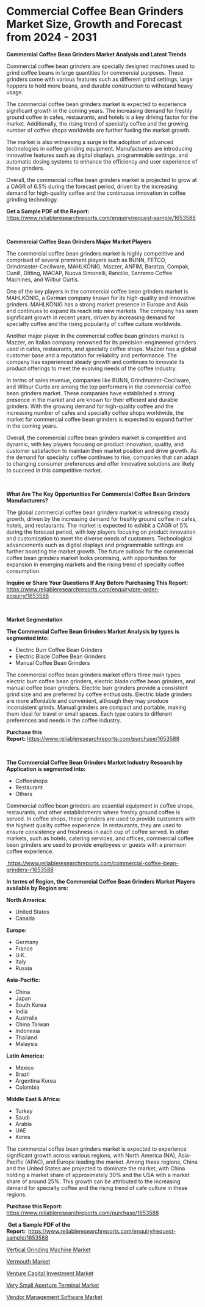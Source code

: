 <p><h1>Commercial Coffee Bean Grinders Market Size, Growth and Forecast from 2024 - 2031</h1></p><p><strong>Commercial Coffee Bean Grinders Market Analysis and Latest Trends</strong></p>
<p><p>Commercial coffee bean grinders are specially designed machines used to grind coffee beans in large quantities for commercial purposes. These grinders come with various features such as different grind settings, large hoppers to hold more beans, and durable construction to withstand heavy usage.</p><p>The commercial coffee bean grinders market is expected to experience significant growth in the coming years. The increasing demand for freshly ground coffee in cafes, restaurants, and hotels is a key driving factor for the market. Additionally, the rising trend of specialty coffee and the growing number of coffee shops worldwide are further fueling the market growth.</p><p>The market is also witnessing a surge in the adoption of advanced technologies in coffee grinding equipment. Manufacturers are introducing innovative features such as digital displays, programmable settings, and automatic dosing systems to enhance the efficiency and user experience of these grinders.</p><p>Overall, the commercial coffee bean grinders market is projected to grow at a CAGR of 6.5% during the forecast period, driven by the increasing demand for high-quality coffee and the continuous innovation in coffee grinding technology.</p></p>
<p><strong>Get a Sample PDF of the Report:&nbsp;</strong> <a href="https://www.reliableresearchreports.com/enquiry/request-sample/1653588">https://www.reliableresearchreports.com/enquiry/request-sample/1653588</a></p>
<p>&nbsp;</p>
<p><strong>Commercial Coffee Bean Grinders Major Market Players</strong></p>
<p><p>The commercial coffee bean grinders market is highly competitive and comprised of several prominent players such as BUNN, FETCO, Grindmaster-Cecilware, MAHLKÖNIG, Mazzer, ANFIM, Baratza, Compak, Cunill, Ditting, MACAP, Nuova Simonelli, Rancilio, Sanremo Coffee Machines, and Wilbur Curtis.</p><p>One of the key players in the commercial coffee bean grinders market is MAHLKÖNIG, a German company known for its high-quality and innovative grinders. MAHLKÖNIG has a strong market presence in Europe and Asia and continues to expand its reach into new markets. The company has seen significant growth in recent years, driven by increasing demand for specialty coffee and the rising popularity of coffee culture worldwide.</p><p>Another major player in the commercial coffee bean grinders market is Mazzer, an Italian company renowned for its precision-engineered grinders used in cafes, restaurants, and specialty coffee shops. Mazzer has a global customer base and a reputation for reliability and performance. The company has experienced steady growth and continues to innovate its product offerings to meet the evolving needs of the coffee industry.</p><p>In terms of sales revenue, companies like BUNN, Grindmaster-Cecilware, and Wilbur Curtis are among the top performers in the commercial coffee bean grinders market. These companies have established a strong presence in the market and are known for their efficient and durable grinders. With the growing demand for high-quality coffee and the increasing number of cafes and specialty coffee shops worldwide, the market for commercial coffee bean grinders is expected to expand further in the coming years.</p><p>Overall, the commercial coffee bean grinders market is competitive and dynamic, with key players focusing on product innovation, quality, and customer satisfaction to maintain their market position and drive growth. As the demand for specialty coffee continues to rise, companies that can adapt to changing consumer preferences and offer innovative solutions are likely to succeed in this competitive market.</p></p>
<p>&nbsp;</p>
<p><strong>What Are The Key Opportunities For Commercial Coffee Bean Grinders Manufacturers?</strong></p>
<p><p>The global commercial coffee bean grinders market is witnessing steady growth, driven by the increasing demand for freshly ground coffee in cafes, hotels, and restaurants. The market is expected to exhibit a CAGR of 5% during the forecast period, with key players focusing on product innovation and customization to meet the diverse needs of customers. Technological advancements such as digital displays and programmable settings are further boosting the market growth. The future outlook for the commercial coffee bean grinders market looks promising, with opportunities for expansion in emerging markets and the rising trend of specialty coffee consumption.</p></p>
<p><strong>Inquire or Share Your Questions If Any Before Purchasing This Report:</strong> <a href="https://www.reliableresearchreports.com/enquiry/pre-order-enquiry/1653588">https://www.reliableresearchreports.com/enquiry/pre-order-enquiry/1653588</a></p>
<p>&nbsp;</p>
<p><strong>Market Segmentation</strong></p>
<p><strong>The Commercial Coffee Bean Grinders Market Analysis by types is segmented into:</strong></p>
<p><ul><li>Electric Burr Coffee Bean Grinders</li><li>Electric Blade Coffee Bean Grinders</li><li>Manual Coffee Bean Grinders</li></ul></p>
<p><p>The commercial coffee bean grinders market offers three main types: electric burr coffee bean grinders, electric blade coffee bean grinders, and manual coffee bean grinders. Electric burr grinders provide a consistent grind size and are preferred by coffee enthusiasts. Electric blade grinders are more affordable and convenient, although they may produce inconsistent grinds. Manual grinders are compact and portable, making them ideal for travel or small spaces. Each type caters to different preferences and needs in the coffee industry.</p></p>
<p><strong>Purchase this Report:&nbsp;</strong><a href="https://www.reliableresearchreports.com/purchase/1653588">https://www.reliableresearchreports.com/purchase/1653588</a></p>
<p>&nbsp;</p>
<p><strong>The Commercial Coffee Bean Grinders Market Industry Research by Application is segmented into:</strong></p>
<p><ul><li>Coffeeshops</li><li>Restaurant</li><li>Others</li></ul></p>
<p><p>Commercial coffee bean grinders are essential equipment in coffee shops, restaurants, and other establishments where freshly ground coffee is served. In coffee shops, these grinders are used to provide customers with the highest quality coffee experience. In restaurants, they are used to ensure consistency and freshness in each cup of coffee served. In other markets, such as hotels, catering services, and offices, commercial coffee bean grinders are used to provide employees or guests with a premium coffee experience.</p></p>
<p><a href="https://www.reliableresearchreports.com/commercial-coffee-bean-grinders-r1653588">&nbsp;https://www.reliableresearchreports.com/commercial-coffee-bean-grinders-r1653588</a></p>
<p><strong>In terms of Region, the Commercial Coffee Bean Grinders Market Players available by Region are:</strong></p>
<p>
    <p> <strong> North America: </strong>
        <ul>
            <li>United States</li>
            <li>Canada</li>
        </ul>
        </p> 
    <p> <strong> Europe: </strong>
        <ul>
            <li>Germany</li>
            <li>France</li>
            <li>U.K.</li>
            <li>Italy</li>
            <li>Russia</li>
        </ul>
        </p> 
    <p> <strong> Asia-Pacific: </strong>
        <ul>
            <li>China</li>
            <li>Japan</li>
            <li>South Korea</li>
            <li>India</li>
            <li>Australia</li>
            <li>China Taiwan</li>
            <li>Indonesia</li>
            <li>Thailand</li>
            <li>Malaysia</li>
        </ul>
        </p> 
    <p> <strong> Latin America: </strong>
        <ul>
            <li>Mexico</li>
            <li>Brazil</li>
            <li>Argentina Korea</li>
            <li>Colombia</li>
        </ul>
        </p> 
    <p> <strong> Middle East & Africa: </strong>
        <ul>
            <li>Turkey</li>
            <li>Saudi</li>
            <li>Arabia</li>
            <li>UAE</li>
            <li>Korea</li>
        </ul>
    </p>
    </p>
<p><p>The commercial coffee bean grinders market is expected to experience significant growth across various regions, with North America (NA), Asia-Pacific (APAC), and Europe leading the market. Among these regions, China and the United States are projected to dominate the market, with China holding a market share of approximately 30% and the USA with a market share of around 25%. This growth can be attributed to the increasing demand for specialty coffee and the rising trend of cafe culture in these regions.</p></p>
<p><strong>Purchase this Report: </strong><a href="https://www.reliableresearchreports.com/purchase/1653588">https://www.reliableresearchreports.com/purchase/1653588</a></p>
<p>&nbsp;<strong>Get a Sample PDF of the Report:&nbsp;&nbsp;</strong><a href="https://www.reliableresearchreports.com/enquiry/request-sample/1653588">https://www.reliableresearchreports.com/enquiry/request-sample/1653588</a></p>
<p><strong></strong></p>
<p><p><a href="https://github.com/qndifksd5/Market-Research-Report-List-1/blob/main/vertical-grinding-machine-market.md">Vertical Grinding Machine Market</a></p><p><a href="https://github.com/dylanObrien626/Market-Research-Report-List-1/blob/main/vermouth-market.md">Vermouth Market</a></p><p><a href="https://github.com/ksleyeze/Market-Research-Report-List-1/blob/main/venture-capital-investment-market.md">Venture Capital Investment Market</a></p><p><a href="https://github.com/JameTravis/Market-Research-Report-List-6/blob/main/very-small-aperture-terminal-market.md">Very Small Aperture Terminal Market</a></p><p><a href="https://github.com/hlspriggs/Market-Research-Report-List-1/blob/main/vendor-management-software-market.md">Vendor Management Software Market</a></p></p>